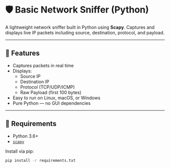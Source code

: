 # 🛡️ Basic Network Sniffer (Python)

A lightweight network sniffer built in Python using **Scapy**. Captures and displays live IP packets including source, destination, protocol, and payload.

---

## 🚀 Features

- Captures packets in real time
- Displays:
  - Source IP
  - Destination IP
  - Protocol (TCP/UDP/ICMP)
  - Raw Payload (first 100 bytes)
- Easy to run on Linux, macOS, or Windows
- Pure Python — no GUI dependencies

---

## 🧰 Requirements

- Python 3.6+
- [`scapy`](https://scapy.readthedocs.io/en/latest/)

Install via pip:

```bash
pip install -r requirements.txt
